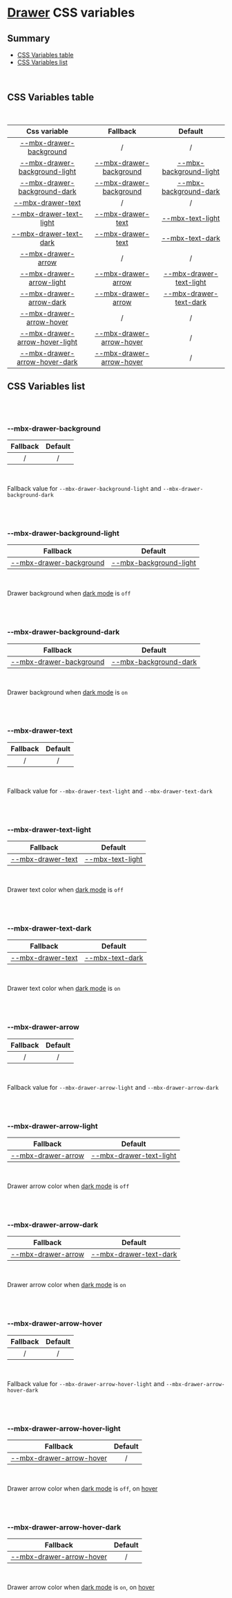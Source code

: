 # [Drawer](index.md) CSS variables

## Summary

- [CSS Variables table](#css-variables-table)
- [CSS Variables list](#css-variables-list)

<br>

## CSS Variables table

<br>

| <div style='text-align:center;margin:auto;'>Css variable</div>                                                     | <div style='text-align:center;margin:auto;'>Fallback</div>                                             | <div style='text-align:center;margin:auto;'>Default</div>                                                                                                              |
| ------------------------------------------------------------------------------------------------------------------ | ------------------------------------------------------------------------------------------------------ | ---------------------------------------------------------------------------------------------------------------------------------------------------------------------- |
| <div style='text-align:center;margin:auto;'>[--mbx-drawer-background](#-mbx-drawer-background)</div>               | <div style='text-align:center;margin:auto;'>/</div>                                                    | <div style='text-align:center;margin:auto;'>/</div>                                                                                                                    |
| <div style='text-align:center;margin:auto;'>[--mbx-drawer-background-light](#-mbx-drawer-background-light)</div>   | <div style='text-align:center;margin:auto;'>[--mbx-drawer-background](#-mbx-drawer-background)</div>   | <div style='text-align:center;margin:auto;'>[--mbx-background-light](https://cianciarusocataldo.github.io/mobrix-ui/docs/shared/css-vars/#-mbx-background-light)</div> |
| <div style='text-align:center;margin:auto;'>[--mbx-drawer-background-dark](#-mbx-drawer-background-dark)</div>     | <div style='text-align:center;margin:auto;'>[--mbx-drawer-background](#-mbx-drawer-background)</div>   | <div style='text-align:center;margin:auto;'>[--mbx-background-dark](https://cianciarusocataldo.github.io/mobrix-ui/docs/shared/css-vars/#-mbx-background-dark)</div>   |
| <div style='text-align:center;margin:auto;'>[--mbx-drawer-text](#-mbx-drawer-text)</div>                           | <div style='text-align:center;margin:auto;'>/</div>                                                    | <div style='text-align:center;margin:auto;'>/</div>                                                                                                                    |
| <div style='text-align:center;margin:auto;'>[--mbx-drawer-text-light](#-mbx-drawer-text-light)</div>               | <div style='text-align:center;margin:auto;'>[--mbx-drawer-text](#-mbx-drawer-text)</div>               | <div style='text-align:center;margin:auto;'>[--mbx-text-light](https://cianciarusocataldo.github.io/mobrix-ui/docs/shared/css-vars/#-mbx-text-light)</div>             |
| <div style='text-align:center;margin:auto;'>[--mbx-drawer-text-dark](#-mbx-drawer-text-dark)</div>                 | <div style='text-align:center;margin:auto;'>[--mbx-drawer-text](#-mbx-drawer-text)</div>               | <div style='text-align:center;margin:auto;'>[--mbx-text-dark](https://cianciarusocataldo.github.io/mobrix-ui/docs/shared/css-vars/#-mbx-text-dark)</div>               |
| <div style='text-align:center;margin:auto;'>[--mbx-drawer-arrow](#-mbx-drawer-arrow)</div>                         | <div style='text-align:center;margin:auto;'>/</div>                                                    | <div style='text-align:center;margin:auto;'>/</div>                                                                                                                    |
| <div style='text-align:center;margin:auto;'>[--mbx-drawer-arrow-light](#-mbx-drawer-arrow-light)</div>             | <div style='text-align:center;margin:auto;'>[--mbx-drawer-arrow](#-mbx-drawer-arrow)</div>             | <div style='text-align:center;margin:auto;'>[--mbx-drawer-text-light](#-mbx-drawer-text-light)</div>                                                                   |
| <div style='text-align:center;margin:auto;'>[--mbx-drawer-arrow-dark](#-mbx-drawer-arrow-dark)</div>               | <div style='text-align:center;margin:auto;'>[--mbx-drawer-arrow](#-mbx-drawer-arrow)</div>             | <div style='text-align:center;margin:auto;'>[--mbx-drawer-text-dark](#-mbx-drawer-text-dark)</div>                                                                     |
| <div style='text-align:center;margin:auto;'>[--mbx-drawer-arrow-hover](#-mbx-drawer-arrow-hover)</div>             | <div style='text-align:center;margin:auto;'>/</div>                                                    | <div style='text-align:center;margin:auto;'>/</div>                                                                                                                    |
| <div style='text-align:center;margin:auto;'>[--mbx-drawer-arrow-hover-light](#-mbx-drawer-arrow-hover-light)</div> | <div style='text-align:center;margin:auto;'>[--mbx-drawer-arrow-hover](#-mbx-drawer-arrow-hover)</div> | <div style='text-align:center;margin:auto;'>/</div>                                                                                                                    |
| <div style='text-align:center;margin:auto;'>[--mbx-drawer-arrow-hover-dark](#-mbx-drawer-arrow-hover-dark)</div>   | <div style='text-align:center;margin:auto;'>[--mbx-drawer-arrow-hover](#-mbx-drawer-arrow-hover)</div> | <div style='text-align:center;margin:auto;'>/</div>                                                                                                                    |

## CSS Variables list

<br>

<br>

### --mbx-drawer-background

| <div style='text-align:center;margin:auto;'>Fallback</div> | <div style='text-align:center;margin:auto;'>Default</div> |
| ---------------------------------------------------------- | --------------------------------------------------------- |
| <div style='text-align:center;margin:auto;'>/</div>        | <div style='text-align:center;margin:auto;'>/</div>       |

<br>

Fallback value for `--mbx-drawer-background-light` and `--mbx-drawer-background-dark`

<br>

<br>

### --mbx-drawer-background-light

| <div style='text-align:center;margin:auto;'>Fallback</div>                                           | <div style='text-align:center;margin:auto;'>Default</div>                                                                                                              |
| ---------------------------------------------------------------------------------------------------- | ---------------------------------------------------------------------------------------------------------------------------------------------------------------------- |
| <div style='text-align:center;margin:auto;'>[--mbx-drawer-background](#-mbx-drawer-background)</div> | <div style='text-align:center;margin:auto;'>[--mbx-background-light](https://cianciarusocataldo.github.io/mobrix-ui/docs/shared/css-vars/#-mbx-background-light)</div> |

<br>

Drawer background when [dark mode](https://cianciarusocataldo.github.io/mobrix-ui/docs/shared/props/#dark) is `off`

<br>

<br>

### --mbx-drawer-background-dark

| <div style='text-align:center;margin:auto;'>Fallback</div>                                           | <div style='text-align:center;margin:auto;'>Default</div>                                                                                                            |
| ---------------------------------------------------------------------------------------------------- | -------------------------------------------------------------------------------------------------------------------------------------------------------------------- |
| <div style='text-align:center;margin:auto;'>[--mbx-drawer-background](#-mbx-drawer-background)</div> | <div style='text-align:center;margin:auto;'>[--mbx-background-dark](https://cianciarusocataldo.github.io/mobrix-ui/docs/shared/css-vars/#-mbx-background-dark)</div> |

<br>

Drawer background when [dark mode](https://cianciarusocataldo.github.io/mobrix-ui/docs/shared/props/#dark) is `on`

<br>

<br>

### --mbx-drawer-text

| <div style='text-align:center;margin:auto;'>Fallback</div> | <div style='text-align:center;margin:auto;'>Default</div> |
| ---------------------------------------------------------- | --------------------------------------------------------- |
| <div style='text-align:center;margin:auto;'>/</div>        | <div style='text-align:center;margin:auto;'>/</div>       |

<br>

Fallback value for `--mbx-drawer-text-light` and `--mbx-drawer-text-dark`

<br>

<br>

### --mbx-drawer-text-light

| <div style='text-align:center;margin:auto;'>Fallback</div>                               | <div style='text-align:center;margin:auto;'>Default</div>                                                                                                  |
| ---------------------------------------------------------------------------------------- | ---------------------------------------------------------------------------------------------------------------------------------------------------------- |
| <div style='text-align:center;margin:auto;'>[--mbx-drawer-text](#-mbx-drawer-text)</div> | <div style='text-align:center;margin:auto;'>[--mbx-text-light](https://cianciarusocataldo.github.io/mobrix-ui/docs/shared/css-vars/#-mbx-text-light)</div> |

<br>

Drawer text color when [dark mode](https://cianciarusocataldo.github.io/mobrix-ui/docs/shared/props/#dark) is `off`

<br>

<br>

### --mbx-drawer-text-dark

| <div style='text-align:center;margin:auto;'>Fallback</div>                               | <div style='text-align:center;margin:auto;'>Default</div>                                                                                                |
| ---------------------------------------------------------------------------------------- | -------------------------------------------------------------------------------------------------------------------------------------------------------- |
| <div style='text-align:center;margin:auto;'>[--mbx-drawer-text](#-mbx-drawer-text)</div> | <div style='text-align:center;margin:auto;'>[--mbx-text-dark](https://cianciarusocataldo.github.io/mobrix-ui/docs/shared/css-vars/#-mbx-text-dark)</div> |

<br>

Drawer text color when [dark mode](https://cianciarusocataldo.github.io/mobrix-ui/docs/shared/props/#dark) is `on`

<br>

<br>

### --mbx-drawer-arrow

| <div style='text-align:center;margin:auto;'>Fallback</div> | <div style='text-align:center;margin:auto;'>Default</div> |
| ---------------------------------------------------------- | --------------------------------------------------------- |
| <div style='text-align:center;margin:auto;'>/</div>        | <div style='text-align:center;margin:auto;'>/</div>       |

<br>

Fallback value for `--mbx-drawer-arrow-light` and `--mbx-drawer-arrow-dark`

<br>

<br>

### --mbx-drawer-arrow-light

| <div style='text-align:center;margin:auto;'>Fallback</div>                                 | <div style='text-align:center;margin:auto;'>Default</div>                                            |
| ------------------------------------------------------------------------------------------ | ---------------------------------------------------------------------------------------------------- |
| <div style='text-align:center;margin:auto;'>[--mbx-drawer-arrow](#-mbx-drawer-arrow)</div> | <div style='text-align:center;margin:auto;'>[--mbx-drawer-text-light](#-mbx-drawer-text-light)</div> |

<br>

Drawer arrow color when [dark mode](https://cianciarusocataldo.github.io/mobrix-ui/docs/shared/props/#dark) is `off`

<br>

<br>

### --mbx-drawer-arrow-dark

| <div style='text-align:center;margin:auto;'>Fallback</div>                                 | <div style='text-align:center;margin:auto;'>Default</div>                                          |
| ------------------------------------------------------------------------------------------ | -------------------------------------------------------------------------------------------------- |
| <div style='text-align:center;margin:auto;'>[--mbx-drawer-arrow](#-mbx-drawer-arrow)</div> | <div style='text-align:center;margin:auto;'>[--mbx-drawer-text-dark](#-mbx-drawer-text-dark)</div> |

<br>

Drawer arrow color when [dark mode](https://cianciarusocataldo.github.io/mobrix-ui/docs/shared/props/#dark) is `on`

<br>

<br>

### --mbx-drawer-arrow-hover

| <div style='text-align:center;margin:auto;'>Fallback</div> | <div style='text-align:center;margin:auto;'>Default</div> |
| ---------------------------------------------------------- | --------------------------------------------------------- |
| <div style='text-align:center;margin:auto;'>/</div>        | <div style='text-align:center;margin:auto;'>/</div>       |

<br>

Fallback value for `--mbx-drawer-arrow-hover-light` and `--mbx-drawer-arrow-hover-dark`

<br>

<br>

### --mbx-drawer-arrow-hover-light

| <div style='text-align:center;margin:auto;'>Fallback</div>                                             | <div style='text-align:center;margin:auto;'>Default</div> |
| ------------------------------------------------------------------------------------------------------ | --------------------------------------------------------- |
| <div style='text-align:center;margin:auto;'>[--mbx-drawer-arrow-hover](#-mbx-drawer-arrow-hover)</div> | <div style='text-align:center;margin:auto;'>/</div>       |

<br>

Drawer arrow color when [dark mode](https://cianciarusocataldo.github.io/mobrix-ui/docs/shared/props/#dark) is `off`, on [hover](https://cianciarusocataldo.github.io/mobrix-ui/docs/shared/props/#hover)

<br>

<br>

### --mbx-drawer-arrow-hover-dark

| <div style='text-align:center;margin:auto;'>Fallback</div>                                             | <div style='text-align:center;margin:auto;'>Default</div> |
| ------------------------------------------------------------------------------------------------------ | --------------------------------------------------------- |
| <div style='text-align:center;margin:auto;'>[--mbx-drawer-arrow-hover](#-mbx-drawer-arrow-hover)</div> | <div style='text-align:center;margin:auto;'>/</div>       |

<br>

Drawer arrow color when [dark mode](https://cianciarusocataldo.github.io/mobrix-ui/docs/shared/props/#dark) is `on`, on [hover](https://cianciarusocataldo.github.io/mobrix-ui/docs/shared/props/#hover)

<br>
